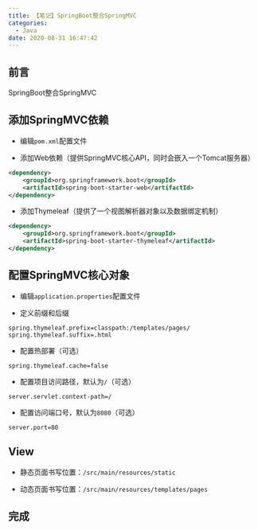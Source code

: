 ```yaml
---
title: 【笔记】SpringBoot整合SpringMVC
categories:
  - Java
date: 2020-08-31 16:47:42
---
```


## 前言

SpringBoot整合SpringMVC

<!-- more -->

## 添加SpringMVC依赖

- 编辑`pom.xml`配置文件

- 添加Web依赖（提供SpringMVC核心API，同时会嵌入一个Tomcat服务器）

``` xml
<dependency>
    <groupId>org.springframework.boot</groupId>
    <artifactId>spring-boot-starter-web</artifactId>
</dependency>
```

- 添加Thymeleaf（提供了一个视图解析器对象以及数据绑定机制）

``` xml
<dependency>
    <groupId>org.springframework.boot</groupId>
    <artifactId>spring-boot-starter-thymeleaf</artifactId>
</dependency>
```

## 配置SpringMVC核心对象

- 编辑`application.properties`配置文件

- 定义前缀和后缀

``` properties
spring.thymeleaf.prefix=classpath:/templates/pages/
spring.thymeleaf.suffix=.html
```

- 配置热部署（可选）

``` properties
spring.thymeleaf.cache=false
```

- 配置项目访问路径，默认为`/`（可选）

``` properties
server.servlet.context-path=/
```

- 配置访问端口号，默认为`8080`（可选）

``` properties
server.port=80
```

## View

- 静态页面书写位置：`/src/main/resources/static`

- 动态页面书写位置：`/src/main/resources/templates/pages`

## 完成

